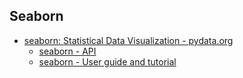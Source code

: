## Seaborn
* [seaborn: Statistical Data Visualization - pydata.org](https://seaborn.pydata.org/)
  * [seaborn - API](https://seaborn.pydata.org/api.html)
  * [seaborn - User guide and tutorial](https://seaborn.pydata.org/tutorial.html)
